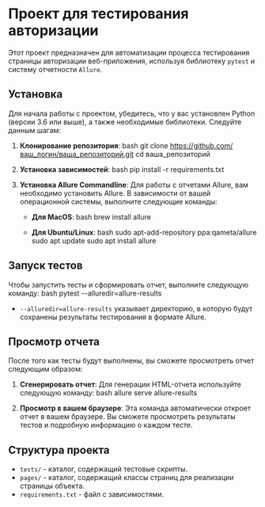 # Проект для тестирования авторизации
Этот проект предназначен для автоматизации процесса тестирования страницы авторизации веб-приложения, используя библиотеку `pytest` и систему отчетности `Allure`.

## Установка

Для начала работы с проектом, убедитесь, что у вас установлен Python (версии 3.6 или выше), а также необходимые библиотеки. Следуйте данным шагам:

1. **Клонирование репозитория**:
bash
   git clone https://github.com/ваш_логин/ваша_репозиторий.git
   cd ваша_репозиторий
   

2. **Установка зависимостей**:
bash
   pip install -r requirements.txt
   

3. **Установка Allure Commandline**:
   Для работы с отчетами Allure, вам необходимо установить Allure. В зависимости от вашей операционной системы, выполните следующие команды:
   - **Для MacOS**:
bash
     brew install allure
     
   - **Для Ubuntu/Linux**:
bash
     sudo apt-add-repository ppa:qameta/allure
     sudo apt update
     sudo apt install allure
     

## Запуск тестов

Чтобы запустить тесты и сформировать отчет, выполните следующую команду:
bash
pytest --alluredir=allure-results

- `--alluredir=allure-results` указывает директорию, в которую будут сохранены результаты тестирования в формате Allure.

## Просмотр отчета

После того как тесты будут выполнены, вы сможете просмотреть отчет следующим образом:

1. **Сгенерировать отчет**:
   Для генерации HTML-отчета используйте следующую команду:
bash
   allure serve allure-results
   

2. **Просмотр в вашем браузере**:
   Эта команда автоматически откроет отчет в вашем браузере. Вы сможете просмотреть результаты тестов и подробную информацию о каждом тесте.

## Структура проекта

- `tests/` - каталог, содержащий тестовые скрипты.
- `pages/` - каталог, содержащий классы страниц для реализации страницы объекта.
- `requirements.txt` - файл с зависимостями.
